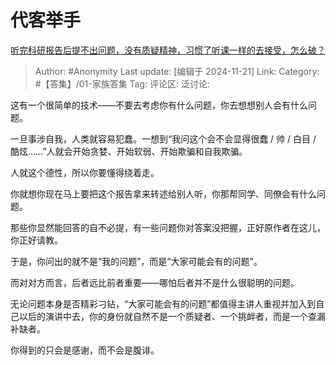 # 代客举手
[听完科研报告后提不出问题，没有质疑精神，习惯了听课一样的去接受，怎么破？](https://www.zhihu.com/question/36980830/answer/36962678128)

> Author: #Anonymity
> Last update: [编辑于 2024-11-21]
> Link:
> Category: #【答集】/01-家族答集 
> Tag: 
> 评论区:
> 泛讨论:

这有一个很简单的技术——不要去考虑你有什么问题，你去想想别人会有什么问题。

一旦事涉自我，人类就容易犯蠢。一想到“我问这个会不会显得很蠢 / 帅 / 白目 / 酷炫……”人就会开始贪婪、开始软弱、开始欺骗和自我欺骗。

人就这个德性，所以你要懂得绕着走。

你就想你现在马上要把这个报告拿来转述给别人听，你那帮同学、同僚会有什么问题。

那些你显然能回答的自不必提，有一些问题你对答案没把握，正好原作者在这儿，你正好请教。

于是，你问出的就不是“我的问题”，而是“大家可能会有的问题”。

而对对方而言，后者远比前者重要——哪怕后者并不是什么很聪明的问题。

无论问题本身是否精彩刁钻，“大家可能会有的问题”都值得主讲人重视并加入到自己以后的演讲中去，你的身份就自然不是一个质疑者、一个挑衅者，而是一个查漏补缺者。

你得到的只会是感谢，而不会是腹诽。